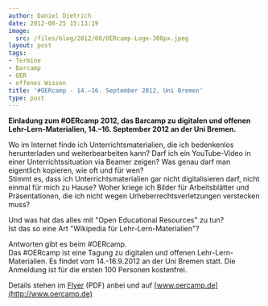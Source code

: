 ```yaml
---
author: Daniel Dietrich
date: 2012-08-25 15:13:19
image:
  src: /files/blog/2012/08/OERcamp-Logo-300px.jpeg
layout: post
tags:
- Termine
- Barcamp
- OER
- offenes Wissen
title: '#OERcamp - 14.–16. September 2012, Uni Bremen'
type: post
---
```


**Einladung zum #OERcamp 2012, das Barcamp zu digitalen und offenen Lehr-Lern-Materialien, 14.–16\. September 2012 an der Uni Bremen.**

Wo im Internet finde ich Unterrichtsmaterialien, die ich bedenkenlos herunterladen und weiterbearbeiten kann? Darf ich ein YouTube-Video in einer Unterrichtssituation via Beamer zeigen? Was genau darf man eigentlich kopieren, wie oft und für wen?  
Stimmt es, dass ich Unterrichtsmaterialien gar nicht digitalisieren darf, nicht einmal für mich zu Hause? Woher kriege ich Bilder für Arbeitsblätter und Präsentationen, die ich nicht wegen Urheberrechtsverletzungen verstecken muss?

Und was hat das alles mit "Open Educational Resources" zu tun?  
Ist das so eine Art "Wikipedia für Lehr-Lern-Materialien"?

Antworten gibt es beim #OERcamp.  
Das #OERcamp ist eine Tagung zu digitalen und offenen Lehr-Lern-Materialien. Es findet vom 14.-16.9.2012 an der Uni Bremen statt. Die Anmeldung ist für die ersten 100 Personen kostenfrei.

Details stehen im [Flyer](/files/blog/2012/08/OERcampFlyer.pdf) (PDF) anbei und auf [www.oercamp.de](http://www.oercamp.de)